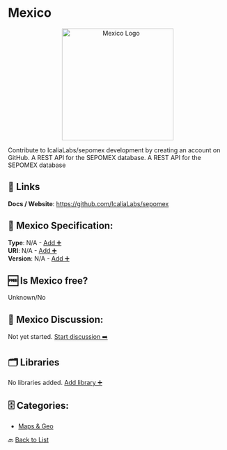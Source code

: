 # Mexico
<p align="center">
    <img width="256" src="https://raw.githubusercontent.com/apis-list/apis-list/main/apis/mexico/logo_256x256.png" alt="Mexico Logo"/>
</p>
Contribute to IcaliaLabs/sepomex development by creating an account on GitHub. A REST API for the SEPOMEX database. A REST API for the SEPOMEX database

##  🔗 Links
**Docs / Website**: https://github.com/IcaliaLabs/sepomex

## 🧬 Mexico Specification:
**Type**: N/A - [Add ➕](https://github.com/apis-list/apis-list/edit/main/apis/mexico/mexico.yaml)  
**URI**: N/A - [Add ➕](https://github.com/apis-list/apis-list/edit/main/apis/mexico/mexico.yaml)  
**Version**: N/A - [Add ➕](https://github.com/apis-list/apis-list/edit/main/apis/mexico/mexico.yaml)

## 🆓 Is Mexico free?
 Unknown/No 

## 💬 Mexico Discussion:
Not yet started. [Start discussion ➡️](https://github.com/apis-list/apis-list/discussions/new)

## 🗂️ Libraries

No libraries added. [Add library ➕](https://github.com/apis-list/apis-list/edit/main/apis/mexico/mexico.yaml)    


## 🗄️ Categories:
- [Maps & Geo](https://github.com/apis-list/apis-list#maps--geo-)

🔙  [Back to List](https://github.com/apis-list/apis-list)
